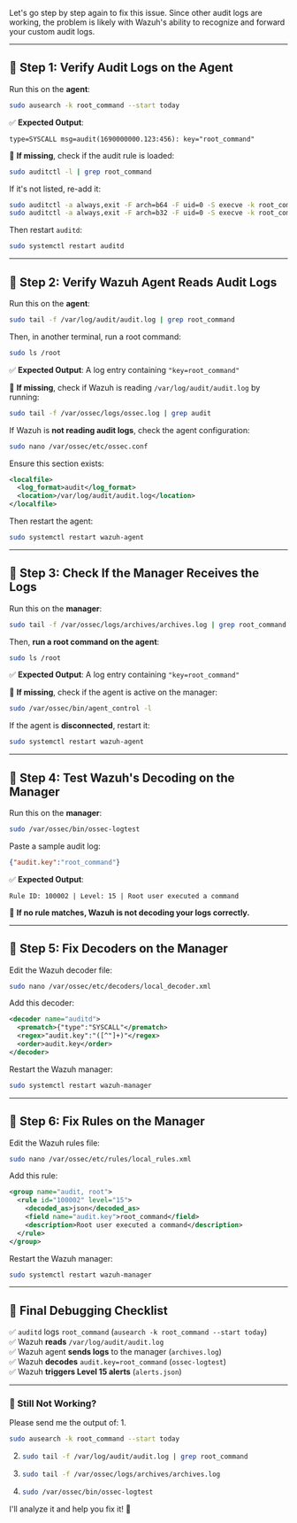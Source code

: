 Let's go step by step again to fix this issue. Since other audit logs are working, the problem is likely with Wazuh's ability to recognize and forward your custom audit logs.

---

## **🔎 Step 1: Verify Audit Logs on the Agent**
Run this on the **agent**:  
```bash
sudo ausearch -k root_command --start today
```
✅ **Expected Output**:  
```
type=SYSCALL msg=audit(1690000000.123:456): key="root_command"
```
🔴 **If missing**, check if the audit rule is loaded:  
```bash
sudo auditctl -l | grep root_command
```
If it's not listed, re-add it:  
```bash
sudo auditctl -a always,exit -F arch=b64 -F uid=0 -S execve -k root_command
sudo auditctl -a always,exit -F arch=b32 -F uid=0 -S execve -k root_command
```
Then restart `auditd`:  
```bash
sudo systemctl restart auditd
```

---

## **🔎 Step 2: Verify Wazuh Agent Reads Audit Logs**
Run this on the **agent**:  
```bash
sudo tail -f /var/log/audit/audit.log | grep root_command
```
Then, in another terminal, run a root command:  
```bash
sudo ls /root
```
✅ **Expected Output**: A log entry containing `"key=root_command"`  

🔴 **If missing**, check if Wazuh is reading `/var/log/audit/audit.log` by running:  
```bash
sudo tail -f /var/ossec/logs/ossec.log | grep audit
```
If Wazuh is **not reading audit logs**, check the agent configuration:  
```bash
sudo nano /var/ossec/etc/ossec.conf
```
Ensure this section exists:  
```xml
<localfile>
  <log_format>audit</log_format>
  <location>/var/log/audit/audit.log</location>
</localfile>
```
Then restart the agent:  
```bash
sudo systemctl restart wazuh-agent
```

---

## **🔎 Step 3: Check If the Manager Receives the Logs**
Run this on the **manager**:  
```bash
sudo tail -f /var/ossec/logs/archives/archives.log | grep root_command
```
Then, **run a root command on the agent**:  
```bash
sudo ls /root
```
✅ **Expected Output**: A log entry containing `"key=root_command"`

🔴 **If missing**, check if the agent is active on the manager:  
```bash
sudo /var/ossec/bin/agent_control -l
```
If the agent is **disconnected**, restart it:  
```bash
sudo systemctl restart wazuh-agent
```

---

## **🔎 Step 4: Test Wazuh's Decoding on the Manager**
Run this on the **manager**:  
```bash
sudo /var/ossec/bin/ossec-logtest
```
Paste a sample audit log:
```json
{"audit.key":"root_command"}
```
✅ **Expected Output**:  
```
Rule ID: 100002 | Level: 15 | Root user executed a command
```
🔴 **If no rule matches, Wazuh is not decoding your logs correctly.**  

---

## **🔎 Step 5: Fix Decoders on the Manager**
Edit the Wazuh decoder file:  
```bash
sudo nano /var/ossec/etc/decoders/local_decoder.xml
```
Add this decoder:  
```xml
<decoder name="auditd">
  <prematch>{"type":"SYSCALL"</prematch>
  <regex>"audit.key":"([^"]+)"</regex>
  <order>audit.key</order>
</decoder>
```
Restart the Wazuh manager:  
```bash
sudo systemctl restart wazuh-manager
```

---

## **🔎 Step 6: Fix Rules on the Manager**
Edit the Wazuh rules file:  
```bash
sudo nano /var/ossec/etc/rules/local_rules.xml
```
Add this rule:  
```xml
<group name="audit, root">
  <rule id="100002" level="15">
    <decoded_as>json</decoded_as>
    <field name="audit.key">root_command</field>
    <description>Root user executed a command</description>
  </rule>
</group>
```
Restart the Wazuh manager:  
```bash
sudo systemctl restart wazuh-manager
```

---

## **🎯 Final Debugging Checklist**
✅ `auditd` logs `root_command` (`ausearch -k root_command --start today`)  
✅ Wazuh **reads** `/var/log/audit/audit.log`  
✅ Wazuh agent **sends logs** to the manager (`archives.log`)  
✅ Wazuh **decodes** `audit.key=root_command` (`ossec-logtest`)  
✅ Wazuh **triggers Level 15 alerts** (`alerts.json`)  

---

### **🔎 Still Not Working?**
Please send me the output of:
1.  
   ```bash
   sudo ausearch -k root_command --start today
   ```
2.  
   ```bash
   sudo tail -f /var/log/audit/audit.log | grep root_command
   ```
3.  
   ```bash
   sudo tail -f /var/ossec/logs/archives/archives.log
   ```
4.  
   ```bash
   sudo /var/ossec/bin/ossec-logtest
   ```

I'll analyze it and help you fix it! 🚀
